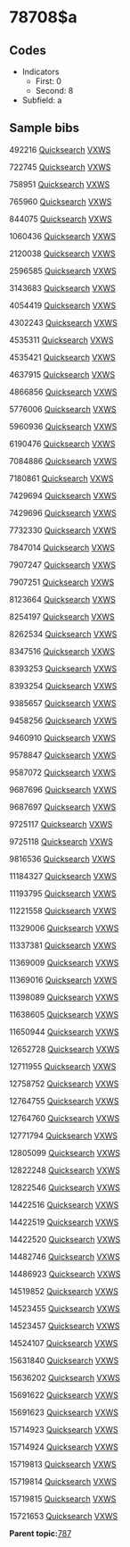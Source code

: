 # 78708$a

## Codes

-   Indicators
    -   First: 0
    -   Second: 8
-   Subfield: a

## Sample bibs

492216 [Quicksearch](https://search.library.yale.edu/catalog/492216) [VXWS](http://prodorbis.library.yale.edu:7014/vxws/GetHoldingsService?bibId=492216)

722745 [Quicksearch](https://search.library.yale.edu/catalog/722745) [VXWS](http://prodorbis.library.yale.edu:7014/vxws/GetHoldingsService?bibId=722745)

758951 [Quicksearch](https://search.library.yale.edu/catalog/758951) [VXWS](http://prodorbis.library.yale.edu:7014/vxws/GetHoldingsService?bibId=758951)

765960 [Quicksearch](https://search.library.yale.edu/catalog/765960) [VXWS](http://prodorbis.library.yale.edu:7014/vxws/GetHoldingsService?bibId=765960)

844075 [Quicksearch](https://search.library.yale.edu/catalog/844075) [VXWS](http://prodorbis.library.yale.edu:7014/vxws/GetHoldingsService?bibId=844075)

1060436 [Quicksearch](https://search.library.yale.edu/catalog/1060436) [VXWS](http://prodorbis.library.yale.edu:7014/vxws/GetHoldingsService?bibId=1060436)

2120038 [Quicksearch](https://search.library.yale.edu/catalog/2120038) [VXWS](http://prodorbis.library.yale.edu:7014/vxws/GetHoldingsService?bibId=2120038)

2596585 [Quicksearch](https://search.library.yale.edu/catalog/2596585) [VXWS](http://prodorbis.library.yale.edu:7014/vxws/GetHoldingsService?bibId=2596585)

3143683 [Quicksearch](https://search.library.yale.edu/catalog/3143683) [VXWS](http://prodorbis.library.yale.edu:7014/vxws/GetHoldingsService?bibId=3143683)

4054419 [Quicksearch](https://search.library.yale.edu/catalog/4054419) [VXWS](http://prodorbis.library.yale.edu:7014/vxws/GetHoldingsService?bibId=4054419)

4302243 [Quicksearch](https://search.library.yale.edu/catalog/4302243) [VXWS](http://prodorbis.library.yale.edu:7014/vxws/GetHoldingsService?bibId=4302243)

4535311 [Quicksearch](https://search.library.yale.edu/catalog/4535311) [VXWS](http://prodorbis.library.yale.edu:7014/vxws/GetHoldingsService?bibId=4535311)

4535421 [Quicksearch](https://search.library.yale.edu/catalog/4535421) [VXWS](http://prodorbis.library.yale.edu:7014/vxws/GetHoldingsService?bibId=4535421)

4637915 [Quicksearch](https://search.library.yale.edu/catalog/4637915) [VXWS](http://prodorbis.library.yale.edu:7014/vxws/GetHoldingsService?bibId=4637915)

4866856 [Quicksearch](https://search.library.yale.edu/catalog/4866856) [VXWS](http://prodorbis.library.yale.edu:7014/vxws/GetHoldingsService?bibId=4866856)

5776006 [Quicksearch](https://search.library.yale.edu/catalog/5776006) [VXWS](http://prodorbis.library.yale.edu:7014/vxws/GetHoldingsService?bibId=5776006)

5960936 [Quicksearch](https://search.library.yale.edu/catalog/5960936) [VXWS](http://prodorbis.library.yale.edu:7014/vxws/GetHoldingsService?bibId=5960936)

6190476 [Quicksearch](https://search.library.yale.edu/catalog/6190476) [VXWS](http://prodorbis.library.yale.edu:7014/vxws/GetHoldingsService?bibId=6190476)

7084886 [Quicksearch](https://search.library.yale.edu/catalog/7084886) [VXWS](http://prodorbis.library.yale.edu:7014/vxws/GetHoldingsService?bibId=7084886)

7180861 [Quicksearch](https://search.library.yale.edu/catalog/7180861) [VXWS](http://prodorbis.library.yale.edu:7014/vxws/GetHoldingsService?bibId=7180861)

7429694 [Quicksearch](https://search.library.yale.edu/catalog/7429694) [VXWS](http://prodorbis.library.yale.edu:7014/vxws/GetHoldingsService?bibId=7429694)

7429696 [Quicksearch](https://search.library.yale.edu/catalog/7429696) [VXWS](http://prodorbis.library.yale.edu:7014/vxws/GetHoldingsService?bibId=7429696)

7732330 [Quicksearch](https://search.library.yale.edu/catalog/7732330) [VXWS](http://prodorbis.library.yale.edu:7014/vxws/GetHoldingsService?bibId=7732330)

7847014 [Quicksearch](https://search.library.yale.edu/catalog/7847014) [VXWS](http://prodorbis.library.yale.edu:7014/vxws/GetHoldingsService?bibId=7847014)

7907247 [Quicksearch](https://search.library.yale.edu/catalog/7907247) [VXWS](http://prodorbis.library.yale.edu:7014/vxws/GetHoldingsService?bibId=7907247)

7907251 [Quicksearch](https://search.library.yale.edu/catalog/7907251) [VXWS](http://prodorbis.library.yale.edu:7014/vxws/GetHoldingsService?bibId=7907251)

8123664 [Quicksearch](https://search.library.yale.edu/catalog/8123664) [VXWS](http://prodorbis.library.yale.edu:7014/vxws/GetHoldingsService?bibId=8123664)

8254197 [Quicksearch](https://search.library.yale.edu/catalog/8254197) [VXWS](http://prodorbis.library.yale.edu:7014/vxws/GetHoldingsService?bibId=8254197)

8262534 [Quicksearch](https://search.library.yale.edu/catalog/8262534) [VXWS](http://prodorbis.library.yale.edu:7014/vxws/GetHoldingsService?bibId=8262534)

8347516 [Quicksearch](https://search.library.yale.edu/catalog/8347516) [VXWS](http://prodorbis.library.yale.edu:7014/vxws/GetHoldingsService?bibId=8347516)

8393253 [Quicksearch](https://search.library.yale.edu/catalog/8393253) [VXWS](http://prodorbis.library.yale.edu:7014/vxws/GetHoldingsService?bibId=8393253)

8393254 [Quicksearch](https://search.library.yale.edu/catalog/8393254) [VXWS](http://prodorbis.library.yale.edu:7014/vxws/GetHoldingsService?bibId=8393254)

9385657 [Quicksearch](https://search.library.yale.edu/catalog/9385657) [VXWS](http://prodorbis.library.yale.edu:7014/vxws/GetHoldingsService?bibId=9385657)

9458256 [Quicksearch](https://search.library.yale.edu/catalog/9458256) [VXWS](http://prodorbis.library.yale.edu:7014/vxws/GetHoldingsService?bibId=9458256)

9460910 [Quicksearch](https://search.library.yale.edu/catalog/9460910) [VXWS](http://prodorbis.library.yale.edu:7014/vxws/GetHoldingsService?bibId=9460910)

9578847 [Quicksearch](https://search.library.yale.edu/catalog/9578847) [VXWS](http://prodorbis.library.yale.edu:7014/vxws/GetHoldingsService?bibId=9578847)

9587072 [Quicksearch](https://search.library.yale.edu/catalog/9587072) [VXWS](http://prodorbis.library.yale.edu:7014/vxws/GetHoldingsService?bibId=9587072)

9687696 [Quicksearch](https://search.library.yale.edu/catalog/9687696) [VXWS](http://prodorbis.library.yale.edu:7014/vxws/GetHoldingsService?bibId=9687696)

9687697 [Quicksearch](https://search.library.yale.edu/catalog/9687697) [VXWS](http://prodorbis.library.yale.edu:7014/vxws/GetHoldingsService?bibId=9687697)

9725117 [Quicksearch](https://search.library.yale.edu/catalog/9725117) [VXWS](http://prodorbis.library.yale.edu:7014/vxws/GetHoldingsService?bibId=9725117)

9725118 [Quicksearch](https://search.library.yale.edu/catalog/9725118) [VXWS](http://prodorbis.library.yale.edu:7014/vxws/GetHoldingsService?bibId=9725118)

9816536 [Quicksearch](https://search.library.yale.edu/catalog/9816536) [VXWS](http://prodorbis.library.yale.edu:7014/vxws/GetHoldingsService?bibId=9816536)

11184327 [Quicksearch](https://search.library.yale.edu/catalog/11184327) [VXWS](http://prodorbis.library.yale.edu:7014/vxws/GetHoldingsService?bibId=11184327)

11193795 [Quicksearch](https://search.library.yale.edu/catalog/11193795) [VXWS](http://prodorbis.library.yale.edu:7014/vxws/GetHoldingsService?bibId=11193795)

11221558 [Quicksearch](https://search.library.yale.edu/catalog/11221558) [VXWS](http://prodorbis.library.yale.edu:7014/vxws/GetHoldingsService?bibId=11221558)

11329006 [Quicksearch](https://search.library.yale.edu/catalog/11329006) [VXWS](http://prodorbis.library.yale.edu:7014/vxws/GetHoldingsService?bibId=11329006)

11337381 [Quicksearch](https://search.library.yale.edu/catalog/11337381) [VXWS](http://prodorbis.library.yale.edu:7014/vxws/GetHoldingsService?bibId=11337381)

11369009 [Quicksearch](https://search.library.yale.edu/catalog/11369009) [VXWS](http://prodorbis.library.yale.edu:7014/vxws/GetHoldingsService?bibId=11369009)

11369016 [Quicksearch](https://search.library.yale.edu/catalog/11369016) [VXWS](http://prodorbis.library.yale.edu:7014/vxws/GetHoldingsService?bibId=11369016)

11398089 [Quicksearch](https://search.library.yale.edu/catalog/11398089) [VXWS](http://prodorbis.library.yale.edu:7014/vxws/GetHoldingsService?bibId=11398089)

11638605 [Quicksearch](https://search.library.yale.edu/catalog/11638605) [VXWS](http://prodorbis.library.yale.edu:7014/vxws/GetHoldingsService?bibId=11638605)

11650944 [Quicksearch](https://search.library.yale.edu/catalog/11650944) [VXWS](http://prodorbis.library.yale.edu:7014/vxws/GetHoldingsService?bibId=11650944)

12652728 [Quicksearch](https://search.library.yale.edu/catalog/12652728) [VXWS](http://prodorbis.library.yale.edu:7014/vxws/GetHoldingsService?bibId=12652728)

12711955 [Quicksearch](https://search.library.yale.edu/catalog/12711955) [VXWS](http://prodorbis.library.yale.edu:7014/vxws/GetHoldingsService?bibId=12711955)

12758752 [Quicksearch](https://search.library.yale.edu/catalog/12758752) [VXWS](http://prodorbis.library.yale.edu:7014/vxws/GetHoldingsService?bibId=12758752)

12764755 [Quicksearch](https://search.library.yale.edu/catalog/12764755) [VXWS](http://prodorbis.library.yale.edu:7014/vxws/GetHoldingsService?bibId=12764755)

12764760 [Quicksearch](https://search.library.yale.edu/catalog/12764760) [VXWS](http://prodorbis.library.yale.edu:7014/vxws/GetHoldingsService?bibId=12764760)

12771794 [Quicksearch](https://search.library.yale.edu/catalog/12771794) [VXWS](http://prodorbis.library.yale.edu:7014/vxws/GetHoldingsService?bibId=12771794)

12805099 [Quicksearch](https://search.library.yale.edu/catalog/12805099) [VXWS](http://prodorbis.library.yale.edu:7014/vxws/GetHoldingsService?bibId=12805099)

12822248 [Quicksearch](https://search.library.yale.edu/catalog/12822248) [VXWS](http://prodorbis.library.yale.edu:7014/vxws/GetHoldingsService?bibId=12822248)

12822546 [Quicksearch](https://search.library.yale.edu/catalog/12822546) [VXWS](http://prodorbis.library.yale.edu:7014/vxws/GetHoldingsService?bibId=12822546)

14422516 [Quicksearch](https://search.library.yale.edu/catalog/14422516) [VXWS](http://prodorbis.library.yale.edu:7014/vxws/GetHoldingsService?bibId=14422516)

14422519 [Quicksearch](https://search.library.yale.edu/catalog/14422519) [VXWS](http://prodorbis.library.yale.edu:7014/vxws/GetHoldingsService?bibId=14422519)

14422520 [Quicksearch](https://search.library.yale.edu/catalog/14422520) [VXWS](http://prodorbis.library.yale.edu:7014/vxws/GetHoldingsService?bibId=14422520)

14482746 [Quicksearch](https://search.library.yale.edu/catalog/14482746) [VXWS](http://prodorbis.library.yale.edu:7014/vxws/GetHoldingsService?bibId=14482746)

14486923 [Quicksearch](https://search.library.yale.edu/catalog/14486923) [VXWS](http://prodorbis.library.yale.edu:7014/vxws/GetHoldingsService?bibId=14486923)

14519852 [Quicksearch](https://search.library.yale.edu/catalog/14519852) [VXWS](http://prodorbis.library.yale.edu:7014/vxws/GetHoldingsService?bibId=14519852)

14523455 [Quicksearch](https://search.library.yale.edu/catalog/14523455) [VXWS](http://prodorbis.library.yale.edu:7014/vxws/GetHoldingsService?bibId=14523455)

14523457 [Quicksearch](https://search.library.yale.edu/catalog/14523457) [VXWS](http://prodorbis.library.yale.edu:7014/vxws/GetHoldingsService?bibId=14523457)

14524107 [Quicksearch](https://search.library.yale.edu/catalog/14524107) [VXWS](http://prodorbis.library.yale.edu:7014/vxws/GetHoldingsService?bibId=14524107)

15631840 [Quicksearch](https://search.library.yale.edu/catalog/15631840) [VXWS](http://prodorbis.library.yale.edu:7014/vxws/GetHoldingsService?bibId=15631840)

15636202 [Quicksearch](https://search.library.yale.edu/catalog/15636202) [VXWS](http://prodorbis.library.yale.edu:7014/vxws/GetHoldingsService?bibId=15636202)

15691622 [Quicksearch](https://search.library.yale.edu/catalog/15691622) [VXWS](http://prodorbis.library.yale.edu:7014/vxws/GetHoldingsService?bibId=15691622)

15691623 [Quicksearch](https://search.library.yale.edu/catalog/15691623) [VXWS](http://prodorbis.library.yale.edu:7014/vxws/GetHoldingsService?bibId=15691623)

15714923 [Quicksearch](https://search.library.yale.edu/catalog/15714923) [VXWS](http://prodorbis.library.yale.edu:7014/vxws/GetHoldingsService?bibId=15714923)

15714924 [Quicksearch](https://search.library.yale.edu/catalog/15714924) [VXWS](http://prodorbis.library.yale.edu:7014/vxws/GetHoldingsService?bibId=15714924)

15719813 [Quicksearch](https://search.library.yale.edu/catalog/15719813) [VXWS](http://prodorbis.library.yale.edu:7014/vxws/GetHoldingsService?bibId=15719813)

15719814 [Quicksearch](https://search.library.yale.edu/catalog/15719814) [VXWS](http://prodorbis.library.yale.edu:7014/vxws/GetHoldingsService?bibId=15719814)

15719815 [Quicksearch](https://search.library.yale.edu/catalog/15719815) [VXWS](http://prodorbis.library.yale.edu:7014/vxws/GetHoldingsService?bibId=15719815)

15721653 [Quicksearch](https://search.library.yale.edu/catalog/15721653) [VXWS](http://prodorbis.library.yale.edu:7014/vxws/GetHoldingsService?bibId=15721653)

**Parent topic:**[787](../../tags/787/787.md)

